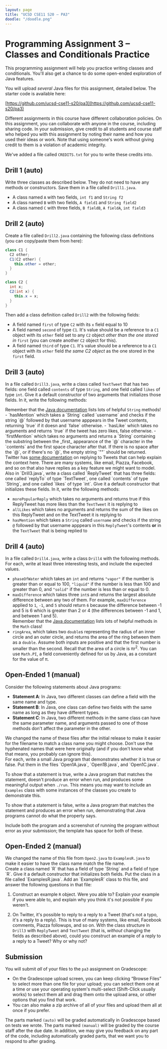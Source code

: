 ```yaml
---
layout: page
title: "UCSD CSE11 S20 – PA3"
doodle: "/doodle.png"
---
```


# Programming Assignment 3 – Classes and Conditionals Practice

This programming assignment will help you practice writing classes and
conditionals. You'll also get a chance to do some open-ended exploration of
Java features.

You will upload _several_ Java files for this assignment, detailed below. The
starter code is available here:

[https://github.com/ucsd-cse11-s20/pa3](https://github.com/ucsd-cse11-s20/pa3)

Different assignments in this course have different collaboration policies. On
this assignment, you can collaborate with anyone in the course, including
sharing code. In your submission, give credit to all students and course staff
who helped you with this assignment by noting their name and how you used their
ideas or work. Note that using someone's work without giving credit to them is
a violation of academic integrity.

We've added a file called `CREDITS.txt` for you to write these credits into.

## Drill 1 (auto)

Write three classes as described below. They do not need to have any methods or
constructors. Save them in a file called `Drill1.java`.

- A class named `A` with two fields, `int f1` and `String f2`
- A class named `B` with two fields, `A field1` and `String field2`
- A class named `C` with three fields, `B fieldB`, `A fieldA`, `int field3`

## Drill 2 (auto)

Create a file called `Drill2.java` containing the following class definitions
(you can copy/paste them from here):

```java
class C1 {
  C2 other;
  C1(C2 other) {
    this.other = other;
  }
}

class C2 {
  int x;
  C2(int x) {
    this.x = x;
  }
}
```

Then add a class definition called `Drill2` with the following fields:

- A field named `first` of type `C2` with its `x` field equal to 10
- A field named `second` of type `C1`. It's value should be a reference to a
  `C1` object with its `other` field set to any `C2` object _other than the
  one stored in_ `first` (you can create another `C2` object for this).
- A field named `third` of type `C1`. It's value should be a reference to a
  `C1` object with its `other` field _the same C2 object_ as the one stored in
  the `first` field.

## Drill 3 (auto)

In a file called `Drill3.java`, write a class called `TextTweet` that has two
fields: one field called `contents` of type `String`, and one field called
`likes` of type `int`. Give it a default constructor of two arguments that
initializes those fields. In it, write the following methods:

<div class='sidenote'>Remember that the <a href="https://docs.oracle.com/en/java/javase/11/docs/api/java.base/java/lang/String.html#method.summary">Java documentation</a> lists lots of helpful <code>String</code> methods!</div>
- `hasMention` which takes a `String` called `username` and checks if the
  string `@` followed by that username apppears in the Tweet contents,
  returning `true` if it doesn and `false` otherwise.
- `hasLike` which takes no arguments and returns `true` if the tweet has zero
  likes, false otherwise.
- `firstMention` which takes no arguments and returns a `String` containing the
  substring between the _first_ appearance of the `@` character in the
  `contents` and the first space character after that. If there is no space
  after the `@`, or if there's no `@`, the empty string `""` should be
  returned.

<div class='sidenote'>
Twitter has <a
href="https://help.twitter.com/en/using-twitter/mentions-and-replies">some
documentation</a> on replying to Tweets that can help explain the context here.
There are many systems, like email, Piazza, Facebook, and so on that also have
replies as a key feature we might want to model.
</div>
Also in `Drill3.java`, write a class called `ReplyTweet` that has three fields:
one called `replyTo` of type `TextTweet`, one called `contents` of type
`String`, and one called `likes` of type `int`. Give it a default constructor
that initializes these fields. In it, write the following
methods:

- `morePopularReply` which takes no arguments and returns true if this
  ReplyTweet has more likes than the `TextTweet` it is replying to
- `allLikes` which takes no arguments and returns the sum of the likes on this
  ReplyTweet and on the TextTweet it is replying to
- `hasMention` which takes a `String` called `username` and checks if the
  string `@` followed by that username apppears in this `ReplyTweet`'s contents
  **or** in the `TextTweet` that is being replied to

## Drill 4 (auto)

In a file called `Drill4.java`, write a class `Drill4` with the following
methods. For each, write at least three interesting tests, and include the
expected values.

- `phaseOfWater` which takes an `int` and returns `"vapor"` if the number is
  greater than or equal to 100, `"liquid"` if the number is less than 100 and
  greater than 0, and `"solid"` if the number is less than or equal to 0.
- `maxDifference` which takes three `int`s and returns the largest absolute
  difference between any two of them. For example, `maxDifference` applied to
  `1`, `-1`, and `5` should return `6` because the difference between -1 and
  5 is 6 which is greater than 2 or 4 (the differences between -1 and 1, and
  between 1 and 5).
  <div class='sidenote'>Remember that the <a
  href="https://docs.oracle.com/en/java/javase/11/docs/api/java.base/java/lang/Math.html#method.summary">Java
  documentation</a> lists lots of helpful methods in the <code>Math</code> class!</div>
- `ringArea`, which takes two `double`s representing the radius of an inner
  circle and an outer circle, and returns the area of the ring between them as
  a `double`.
  Assume both inputs are positive and that the first number is smaller than the
  second. Recall that the area of a circle is πr<sup>2</sup>. You can use
  `Math.PI`, a field conveniently defined for us by Java, as a constant for the
  value of π.

## Open-Ended 1 (manual)

Consider the following statements about Java programs:

- **Statement A**: In Java, two different classes can define a field with the same name and
type.
- **Statement B**: In Java, one class can define two fields with the same name as long as they
have different types.
- **Statement C**: In Java, two different methods in the same class can have the same parameter
name, and arguments passed to one of those methods don't affect the parameter in the other.

<div class='sidenote'>We changed the name of these files after the initial
release to make it easier for the filename to match a class name you might
choose. Don't use the hyphenated names that were here originally (and if you
don't know what that means, you probably can ignore this).</div> For each,
write a small Java program that demonstrates whether it is true or false. Put
them in the files `Open1A.java`, `Open1B.java`, and `Open1C.java`.

To show that a statement is true, write a Java program that matches the
statement, doesn't produce an error when run, and produces some meaningful
output when `./run`. This means you may want to include an `Examples` class
with some instances of the classes you create to demonstrate this.

To show that a statement is false, write a Java program that matches the
statement and produces an error when run, demonstrating that Java programs
cannot do what the property says.

Include both the program and a screenshot of running the program without error
as your submission; the template has space for both of these.

## Open-Ended 2 (manual)

<div class='sidenote'>We changed the name of this file from
<code>Open2.java</code> to <code>ExamplesR.java</code> to make it easier to
have the class name match the file name.</div>
Create a class named `R` that has a field of type `String` and a field of type
`R`. Give it a default constructor that initializes both fields. Put the class
in a file called `ExamplesR.java`. Add an `ExamplesR` class to this file, and
answer the following questions in that file:

1. Construct an example `R` object. Were you able to? Explain your example if
you were able to, and explain why you think it's not possible if you weren't.

2. On Twitter, it's possible to reply to a reply to a Tweet (that's not a typo,
it's a reply to a reply). This is true of many systems, like email, Facebook
comments, Piazza followups, and so on. With the class structure in `Drill3`
with `ReplyTweet` and `TextTweet` (that is, _without_ changing the fields as
described above), could you construct an example of a reply to a reply to a
Tweet? Why or why not?


## Submission

You will submit _all_ of your files to the `pa3` assignment on Gradescope:

- On the Gradescope upload screen, you can keep clicking “Browse Files” to
  select more than one file for your upload; you can select them one at a time
  or use your operating system's multi-select (Shift-Click usually works) to
  select them all and drag them onto the upload area, or other options that you
  find that work.
- You can also make a zip archive of all of your files and upload them all at
  once if you prefer.

The parts marked `(auto)` will be graded automatically in Gradescope based on
tests we wrote. The parts marked `(manual)` will be graded by the course staff
after the due date. In addition, we may give you feedback on any part of the
code, including automatically graded parts, that we want you to respond to
after grading.

